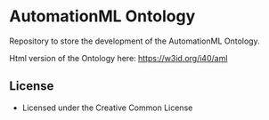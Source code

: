 # AutomationML Ontology

Repository to store the development of the AutomationML Ontology.

Html version of the Ontology here: https://w3id.org/i40/aml


## License

* Licensed under the Creative Common License


